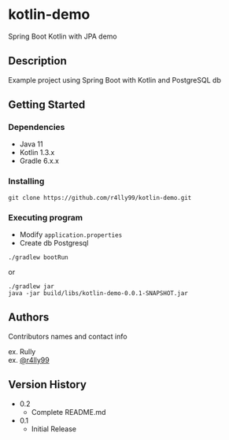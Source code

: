 # kotlin-demo
Spring Boot Kotlin with JPA demo

## Description

Example project using Spring Boot with Kotlin and PostgreSQL db

## Getting Started

### Dependencies

* Java 11
* Kotlin 1.3.x
* Gradle 6.x.x

### Installing

```
git clone https://github.com/r4lly99/kotlin-demo.git

```

### Executing program

* Modify `application.properties` 
* Create db Postgresql  

```
./gradlew bootRun
```
 or

```
./gradlew jar
java -jar build/libs/kotlin-demo-0.0.1-SNAPSHOT.jar         

``` 
 

## Authors

Contributors names and contact info

ex. Rully  
ex. [@r4lly99](https://twitter.com/r4ll99)

## Version History

* 0.2
    * Complete README.md
* 0.1
    * Initial Release
